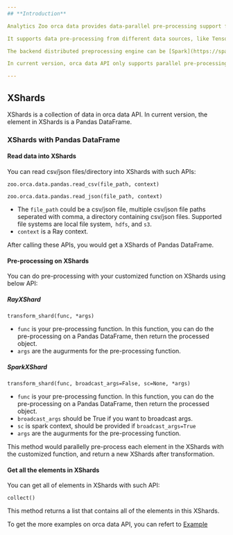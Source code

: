 ```yaml
---
## **Introduction**

Analytics Zoo orca data provides data-parallel pre-processing support for AI.

It supports data pre-processing from different data sources, like TensorFlow DataSet, PyTorch DataLoader, MXNet DataLoader, etc. and it supports different data format, like Pandas DataFrame, Numpy, Images, Parquet.

The backend distributed preprocessing engine can be [Spark](https://spark.apache.org/) or [Ray](https://github.com/ray-project/ray).

In current version, orca data API only supports parallel pre-processing with Pandas DataFrame on Ray.

---
```

## **XShards**

XShards is a collection of data in orca data API. In current version, the element in XShards is a Pandas DataFrame.

### **XShards with Pandas DataFrame**

#### **Read data into XShards**

You can read csv/json files/directory into XShards with such APIs:
```
zoo.orca.data.pandas.read_csv(file_path, context)

zoo.orca.data.pandas.read_json(file_path, context)
```
* The `file_path` could be a csv/json file, multiple csv/json file paths seperated with comma, a directory containing csv/json files. Supported file systems are local file system,` hdfs`, and `s3`.
* `context` is a Ray context.

After calling these APIs, you would get a XShards of Pandas DataFrame.

#### **Pre-processing on XShards**

You can do pre-processing with your customized function on XShards using below API:
##### RayXShard
```
transform_shard(func, *args)
```
* `func` is your pre-processing function. In this function, you can do the pre-processing on a Pandas DataFrame, then return the processed object. 
* `args` are the augurments for the pre-processing function.

##### SparkXShard
```
transform_shard(func, broadcast_args=False, sc=None, *args)
```
* `func` is your pre-processing function. In this function, you can do the pre-processing on a Pandas DataFrame, then return the processed object.
* `broadcast_args` should be True if you want to broadcast args.
* `sc` is spark context, should be provided if `broadcast_args=True`
* `args` are the augurments for the pre-processing function.

This method would parallelly pre-process each element in the XShards with the customized function, and return a new XShards after transformation.

#### **Get all the elements in XShards**

You can get all of elements in XShards with such API:
```
collect()
```
This method returns a list that contains all of the elements in this XShards.

To get the more examples on orca data API, you can refert to [Example](https://github.com/intel-analytics/analytics-zoo/tree/master/pyzoo/zoo/examples/orca/data)
